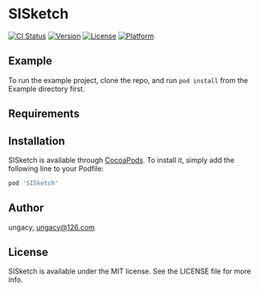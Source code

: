 # SISketch

[![CI Status](https://img.shields.io/travis/ungacy/SISketch.svg?style=flat)](https://travis-ci.org/ungacy/SISketch)
[![Version](https://img.shields.io/cocoapods/v/SISketch.svg?style=flat)](https://cocoapods.org/pods/SISketch)
[![License](https://img.shields.io/cocoapods/l/SISketch.svg?style=flat)](https://cocoapods.org/pods/SISketch)
[![Platform](https://img.shields.io/cocoapods/p/SISketch.svg?style=flat)](https://cocoapods.org/pods/SISketch)

## Example

To run the example project, clone the repo, and run `pod install` from the Example directory first.

## Requirements

## Installation

SISketch is available through [CocoaPods](https://cocoapods.org). To install
it, simply add the following line to your Podfile:

```ruby
pod 'SISketch'
```

## Author

ungacy, ungacy@126.com

## License

SISketch is available under the MIT license. See the LICENSE file for more info.
